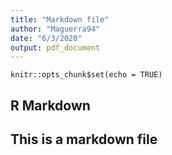 ```yaml
---
title: "Markdown file"
author: "Maguerra94"
date: "6/3/2020"
output: pdf_document
---
```


```{r setup, include=FALSE}
knitr::opts_chunk$set(echo = TRUE)
```

## R Markdown

## This is a markdown file